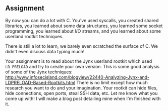## Assignment
By now you can do a lot with C. You've used syscalls, you created shared libraries, you learned about some data structures, you learned some socket programming, you learned about I/O streams, and you learned about some userland rootkit techniques. 

There is still a lot to learn, we barely even scratched the surface of C. We didn't even discuss data typing much! 

Your assignment is to read about the Jynx userland rootkit which used `LD_PRELOAD` and try to create your own version. This is some good analysis of some of the Jynx techniques: http://www.infosecisland.com/blogview/22440-Analyzing-Jynx-and-LDPRELOAD-Based-Rootkits.html There is no limit except how much research you want to do and your imagination. Your rootkit can hide files, hide connections, open ports, steal SSH data, etc. Let me know what you come up with! I will make a blog post detailing mine when I'm finished with it. 
